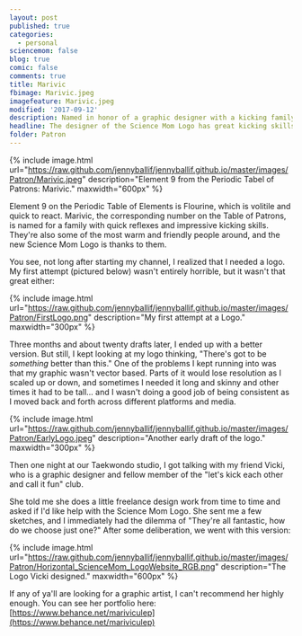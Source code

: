 ```yaml
---
layout: post
published: true
categories:
  - personal
sciencemom: false
blog: true
comic: false
comments: true
title: Marivic
fbimage: Marivic.jpeg
imagefeature: Marivic.jpeg
modified: '2017-09-12'
description: Named in honor of a graphic designer with a kicking family.
headline: The designer of the Science Mom Logo has great kicking skills too.
folder: Patron
---
```

{% include image.html url="https://raw.github.com/jennyballif/jennyballif.github.io/master/images/Patron/Marivic.jpeg" description="Element 9 from the Periodic Tabel of Patrons: Marivic." maxwidth="600px" %}

Element 9 on the Periodic Table of Elements is Flourine, which is volitile and quick to react. Marivic, the corresponding number on the Table of Patrons, is named for a family with quick reflexes and impressive kicking skills. They're also some of the most warm and friendly people around, and the new Science Mom Logo is thanks to them. 

You see, not long after starting my channel, I realized that I needed a logo. My first attempt (pictured below) wasn't entirely horrible, but it wasn't that great either:

{% include image.html url="https://raw.github.com/jennyballif/jennyballif.github.io/master/images/Patron/FirstLogo.png" description="My first attempt at a Logo." maxwidth="300px" %}

Three months and about twenty drafts later, I ended up with a better version. But still, I kept looking at my logo thinking, "There's got to be _something_ better than this." One of the problems I kept running into was that my graphic wasn't vector based. Parts of it would lose resolution as I scaled up or down, and sometimes I needed it long and skinny and other times it had to be tall... and I wasn't doing a good job of being consistent as I moved back and forth across different platforms and media.

{% include image.html url="https://raw.github.com/jennyballif/jennyballif.github.io/master/images/Patron/EarlyLogo.jpeg" description="Another early draft of the logo." maxwidth="300px" %}

Then one night at our Taekwondo studio, I got talking with my friend Vicki, who is a graphic designer and fellow member of the "let's kick each other and call it fun" club. 

She told me she does a little freelance design work from time to time and asked if I'd like help with the Science Mom Logo. She sent me a few sketches, and I immediately had the dilemma of "They're all fantastic, how do we choose just one?" After some deliberation, we went with this version:

{% include image.html url="https://raw.github.com/jennyballif/jennyballif.github.io/master/images/Patron/Horizontal_ScienceMom_LogoWebsite_RGB.png" description="The Logo Vicki designed." maxwidth="600px" %}

If any of ya'll are looking for a graphic artist, I can't recommend her highly enough. You can see her portfolio here: [https://www.behance.net/mariviculep](https://www.behance.net/mariviculep)
